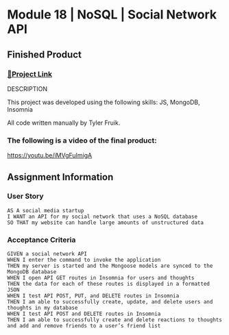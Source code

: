 # Module 18 | NoSQL | Social Network API

## Finished Product

### [🔗Project Link](https://github.com/TylerFruik/Social-Network-API) 
DESCRIPTION

This project was developed using the following skills: 
JS, MongoDB, Insomnia

All code written manually by Tyler Fruik.

### The following is a video of the final product:
https://youtu.be/iMVgFuImigA


## Assignment Information

### User Story
```
AS A social media startup
I WANT an API for my social network that uses a NoSQL database
SO THAT my website can handle large amounts of unstructured data
```

### Acceptance Criteria
```
GIVEN a social network API
WHEN I enter the command to invoke the application
THEN my server is started and the Mongoose models are synced to the MongoDB database
WHEN I open API GET routes in Insomnia for users and thoughts
THEN the data for each of these routes is displayed in a formatted JSON
WHEN I test API POST, PUT, and DELETE routes in Insomnia
THEN I am able to successfully create, update, and delete users and thoughts in my database
WHEN I test API POST and DELETE routes in Insomnia
THEN I am able to successfully create and delete reactions to thoughts and add and remove friends to a user’s friend list
```